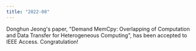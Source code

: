 ```yaml
---
title: "2022-08"
---
```


Donghun Jeong's paper, "Demand MemCpy: Overlapping of Computation and Data Transfer for Heterogeneous Computing", has been accepted to IEEE Access. Congratulation!

